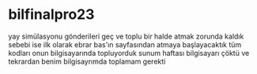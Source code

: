 # bilfinalpro23
yay simülasyonu
gönderileri geç ve toplu bir halde atmak zorunda kaldık sebebi ise ilk olarak ebrar bas'ın sayfasından atmaya başlayacaktık tüm kodları onun bilgisayarında topluyorduk sunum haftası bilgisayarı çöktü ve tekrardan benim bilgisayrımda toplamam gerekti 

